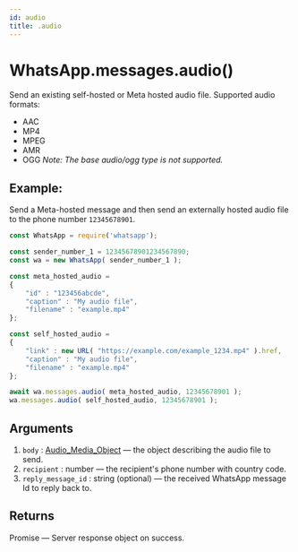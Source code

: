 ```yaml
---
id: audio
title: .audio
---
```


# WhatsApp.messages.audio()
Send an existing self-hosted or Meta hosted audio file. Supported audio formats:

- AAC
- MP4
- MPEG
- AMR
- OGG *Note: The base audio/ogg type is not supported.*

## Example:
Send a Meta-hosted message and then send an externally hosted audio file to the phone number `12345678901`.
```js
const WhatsApp = require('whatsapp');

const sender_number_1 = 12345678901234567890;
const wa = new WhatsApp( sender_number_1 );

const meta_hosted_audio =
{
    "id" : "123456abcde",
    "caption" : "My audio file",
    "filename" : "example.mp4"
};

const self_hosted_audio =
{
    "link" : new URL( "https://example.com/example_1234.mp4" ).href,
    "caption" : "My audio file",
    "filename" : "example.mp4"
};

await wa.messages.audio( meta_hosted_audio, 12345678901 );
wa.messages.audio( self_hosted_audio, 12345678901 );
```

## Arguments
1. `body` : [Audio_Media_Object](../types/audio_media_object) — the object describing the audio file to send.
2. `recipient` : number — the recipient's phone number with country code.
3. `reply_message_id` : string (optional) — the received WhatsApp message Id to reply back to.

## Returns
Promise — Server response object on success.
